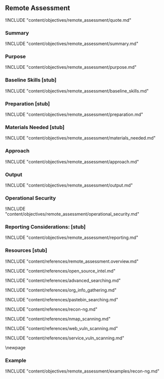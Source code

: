 ## Remote Assessment

!INCLUDE "content/objectives/remote_assessment/quote.md"

### Summary

!INCLUDE "content/objectives/remote_assessment/summary.md"

### Purpose

!INCLUDE "content/objectives/remote_assessment/purpose.md"

### Baseline Skills [stub]

!INCLUDE "content/objectives/remote_assessment/baseline_skills.md"

### Preparation [stub]

!INCLUDE "content/objectives/remote_assessment/preparation.md"

### Materials Needed [stub]

!INCLUDE "content/objectives/remote_assessment/materials_needed.md"

### Approach

!INCLUDE "content/objectives/remote_assessment/approach.md"

### Output

!INCLUDE "content/objectives/remote_assessment/output.md"

### Operational Security

!INCLUDE "content/objectives/remote_assessment/operational_security.md"

### Reporting Considerations: [stub]

!INCLUDE "content/objectives/remote_assessment/reporting.md"

### Resources [stub]

!INCLUDE "content/references/remote_assessment.overview.md"

!INCLUDE "content/references/open_source_intel.md"

!INCLUDE "content/references/advanced_searching.md"

!INCLUDE "content/references/org_info_gathering.md"

!INCLUDE "content/references/pastebin_searching.md"

!INCLUDE "content/references/recon-ng.md"

!INCLUDE "content/references/nmap_scanning.md"

!INCLUDE "content/references/web_vuln_scanning.md"

!INCLUDE "content/references/service_vuln_scanning.md"

\newpage

### Example

!INCLUDE "content/objectives/remote_assessment/examples/recon-ng.md"
